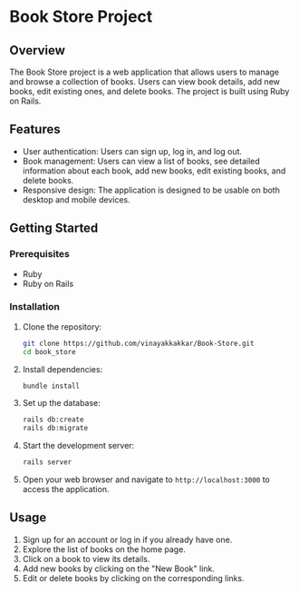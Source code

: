 # Book Store Project

## Overview

The Book Store project is a web application that allows users to manage and browse a collection of books. Users can view book details, add new books, edit existing ones, and delete books. The project is built using Ruby on Rails.

## Features

- User authentication: Users can sign up, log in, and log out.
- Book management: Users can view a list of books, see detailed information about each book, add new books, edit existing books, and delete books.
- Responsive design: The application is designed to be usable on both desktop and mobile devices.

## Getting Started

### Prerequisites

- Ruby 
- Ruby on Rails  

### Installation

1. Clone the repository:

   ```bash
   git clone https://github.com/vinayakkakkar/Book-Store.git
   cd book_store
   ```

2. Install dependencies:

   ```bash
   bundle install
   ```

3. Set up the database:

   ```bash
   rails db:create
   rails db:migrate
   ```

4. Start the development server:

   ```bash
   rails server
   ```

5. Open your web browser and navigate to `http://localhost:3000` to access the application.

## Usage

1. Sign up for an account or log in if you already have one.
2. Explore the list of books on the home page.
3. Click on a book to view its details.
4. Add new books by clicking on the "New Book" link.
5. Edit or delete books by clicking on the corresponding links.



